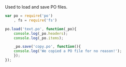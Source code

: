 Used to load and save PO files.

```javascript
var po = require('po')
    , fs = require('fs')

po.load('text.po', function(_po){
    console.log(_po.headers);
    console.log(_po.items);

    _po.save('copy.po', function(){
    console.log('We copied a PO file for no reason!');
    });
});
```

